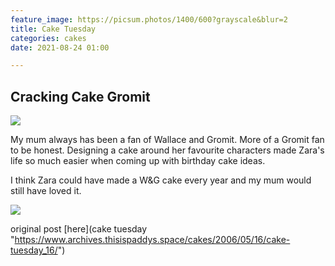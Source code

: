 ```yaml
---
feature_image: https://picsum.photos/1400/600?grayscale&blur=2
title: Cake Tuesday
categories: cakes
date: 2021-08-24 01:00

---
```

## Cracking Cake Gromit

![](https://res.cloudinary.com/paddysplace/image/upload/v1629624479/cake-tuesday/Wallace_and_Gromit_1_ybtajl.jpg)

My mum always has been a fan of Wallace and Gromit. More of a Gromit fan to be honest. Designing a cake around her favourite characters made Zara's life so much easier when coming up with birthday cake ideas.

I think Zara could have made a W&G cake every year and my mum would still have loved it.

![](https://res.cloudinary.com/paddysplace/image/upload/v1629624479/cake-tuesday/Wallace_and_Gromit_cake_ph0lgq.jpg)

original post [here](cake tuesday "https://www.archives.thisispaddys.space/cakes/2006/05/16/cake-tuesday_16/")